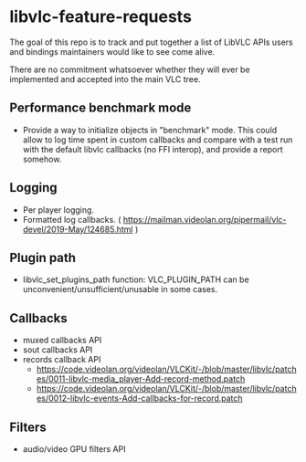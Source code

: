 # libvlc-feature-requests

The goal of this repo is to track and put together a list of LibVLC APIs users and bindings maintainers would like to see come alive.

There are no commitment whatsoever whether they will ever be implemented and accepted into the main VLC tree.

## Performance benchmark mode
- Provide a way to initialize objects in "benchmark" mode. This could allow to log time spent in custom callbacks and compare with a test run with the default libvlc callbacks (no FFI interop), and provide a report somehow.

## Logging
- Per player logging.
- Formatted log callbacks. ( https://mailman.videolan.org/pipermail/vlc-devel/2019-May/124685.html )

## Plugin path
- libvlc_set_plugins_path function: VLC_PLUGIN_PATH can be unconvenient/unsufficient/unusable in some cases.

## Callbacks
- muxed callbacks API
- sout callbacks API
- records callback API
  - https://code.videolan.org/videolan/VLCKit/-/blob/master/libvlc/patches/0011-libvlc-media_player-Add-record-method.patch
  - https://code.videolan.org/videolan/VLCKit/-/blob/master/libvlc/patches/0012-libvlc-events-Add-callbacks-for-record.patch

## Filters
- audio/video GPU filters API
